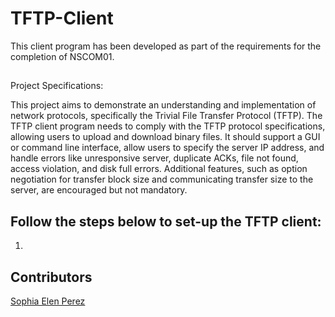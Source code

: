 # TFTP-Client
This client program has been developed as part of the requirements for the completion of NSCOM01.

##
Project Specifications:

This project aims to demonstrate an understanding and implementation of network protocols, specifically the Trivial File Transfer Protocol (TFTP). The TFTP client program needs to comply with the TFTP protocol specifications, allowing users to upload and download binary files. It should support a GUI or command line interface, allow users to specify the server IP address, and handle errors like unresponsive server, duplicate ACKs, file not found, access violation, and disk full errors. Additional features, such as option negotiation for transfer block size and communicating transfer size to the server, are encouraged but not mandatory. 

##


## Follow the steps below to set-up the TFTP client:
1.

## Contributors
[Sophia Elen Perez](https://github.com/MatsTill)<br>

